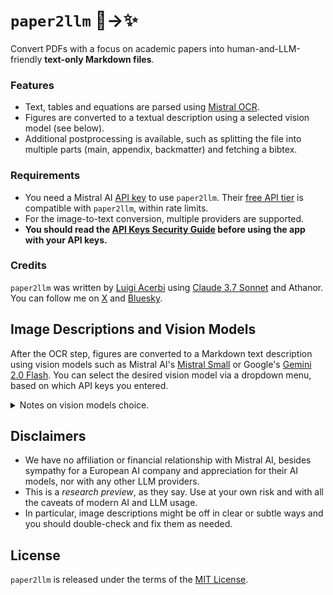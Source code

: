 # `paper2llm` 📄→✨

Convert PDFs with a focus on academic papers into human-and-LLM-friendly **text-only Markdown files**.

### Features

- Text, tables and equations are parsed using [Mistral OCR](https://mistral.ai/en/news/mistral-ocr).
- Figures are converted to a textual description using a selected vision model (see below).
- Additional postprocessing is available, such as splitting the file into multiple parts (main, appendix, backmatter) and fetching a bibtex.

### Requirements

- You need a Mistral AI [API key](https://console.mistral.ai/api-keys) to use `paper2llm`. Their [free API tier](https://docs.mistral.ai/deployment/laplateforme/tier/) is compatible with `paper2llm`, within rate limits.
- For the image-to-text conversion, multiple providers are supported.
- **You should read the [API Keys Security Guide](https://github.com/lacerbi/paper2llm/blob/main/paper2llm-web/docs/security/README.md) before using the app with your API keys.**

### Credits

`paper2llm` was written by [Luigi Acerbi](https://lacerbi.github.io/) using [Claude 3.7 Sonnet](https://www.anthropic.com/news/claude-3-7-sonnet) and Athanor. 
You can follow me on [X](https://x.com/AcerbiLuigi) and [Bluesky](https://bsky.app/profile/lacerbi.bsky.social).

## Image Descriptions and Vision Models

After the OCR step, figures are converted to a Markdown text description using vision models such as Mistral AI's [Mistral Small](https://mistral.ai/news/mistral-small-3-1) or Google's [Gemini 2.0 Flash](https://deepmind.google/technologies/gemini/flash/). You can select the desired vision model via a dropdown menu, based on which API keys you entered.

<details>
<summary>Notes on vision models choice.</summary>
  
- Both Mistral AI and Google Gemini offer a **free API tier**.
- [**Gemini 2.0 Flash**](https://deepmind.google/technologies/gemini/flash/) is our currently recommended model for `paper2llm`. It is included in the [Gemini API free tier](https://ai.google.dev/gemini-api/docs/pricing) or otherwise very cheap, and shows very good performance.
- If you prefer to stick to only using the Mistral AI API, the default free Mistral AI model, [Mistral Small](https://mistral.ai/news/mistral-small-3-1), is a top-performing model in its size category and works generally well.
- [Pixtral Large](https://mistral.ai/en/news/pixtral-large) may work better for understanding complex diagrams and concepts, but it's a premier model; the API call is not rejected, but it might redirect to a free model if no API credits are available.
- Other premium models such as OpenAI's GPT-4o, Anthropic's Claude Sonnet 3.7 or Google Gemini 2.0 Pro might work better for complex figures, but beware of API costs.
</details>

## Disclaimers

- We have no affiliation or financial relationship with Mistral AI, besides sympathy for a European AI company and appreciation for their AI models, nor with any other LLM providers.
- This is a *research preview*, as they say. Use at your own risk and with all the caveats of modern AI and LLM usage.
- In particular, image descriptions might be off in clear or subtle ways and you should double-check and fix them as needed.

## License

`paper2llm` is released under the terms of the [MIT License](LICENSE).
